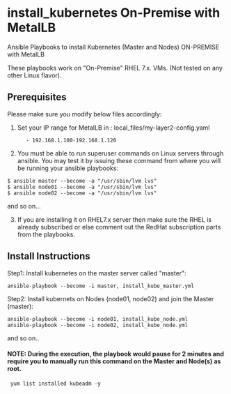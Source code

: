 # install_kubernetes On-Premise with MetalLB

Ansible Playbooks to install Kubernetes (Master and Nodes) ON-PREMISE with MetalLB

These playbooks work on "On-Premise" RHEL 7.x. VMs.
(Not tested on any other Linux flavor).

##  Prerequisites

Please make sure you modify below files accordingly:

1. Set your IP range for MetalLB in : local_files/my-layer2-config.yaml 

```
      - 192.168.1.100-192.168.1.120
```

2. You must be able to run superuser commands on Linux servers through ansible.
You may test it by issuing these command from where you will be running your ansible playbooks:


```
$ ansible master --become -a "/usr/sbin/lvm lvs"
$ ansible node01 --become -a "/usr/sbin/lvm lvs"
$ ansible node02 --become -a "/usr/sbin/lvm lvs"
```
and so on...

3. If you are installing it on RHEL7.x server then make sure the RHEL is already subscribed or else comment out the RedHat subscription parts from the playbooks.

## Install Instructions 

Step1: Install kubernetes on the master server called "master":

```
ansible-playbook --become -i master, install_kube_master.yml
```

Step2: Install kubernets on Nodes (node01, node02) and join the Master (master):

```
ansible-playbook --become -i node01, install_kube_node.yml
ansible-playbook --become -i node02, install_kube_node.yml
```

and so on..

#### NOTE: During the execution, the playbook would pause for 2 minutes and require you to manually run this command on the Master and Node(s) as root.

```
 yum list installed kubeadm -y
```
